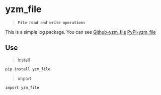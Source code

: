 # yzm_file

> **`File read and write operations`**

This is a simple log package. You can see
[Github-yzm_file](https://github.com/YuZhengM/yzm_file)
[PyPI-yzm_file](https://pypi.org/project/yzm_file/)

## Use

> install

```shell
pip install yzm_file
```

> import

```shell
import yzm_file
```

